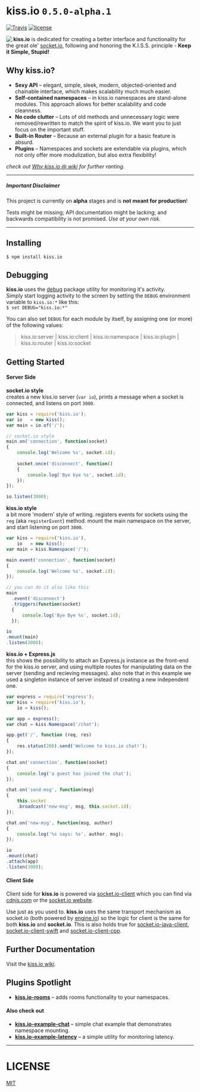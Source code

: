# kiss.io `0.5.0-alpha.1`

[![Travis](https://img.shields.io/travis/kissio/kiss.io.svg)](https://travis-ci.org/kissio/kiss.io) [![license](https://img.shields.io/github/license/kissio/kiss.io.svg)](https://github.com/kissio/kiss.io/blob/master/LICENSE) 

<a href="https://github.com/kissio/kiss.io"><img src="https://avatars1.githubusercontent.com/u/19560359?v=3&s=50" align="left"></a>

**kiss.io** is dedicated for creating a better interface and functionality for the great ole' [socket.io](http://github.com/socketio/socket.io), following and honoring the K.I.S.S. principle - **Keep it Simple, Stupid!**


## Why kiss.io?
* **Sexy API** – elegant, simple, sleek, modern, objected-oriented and chainable interface, which makes scalability much much easier.
* **Self-contained namespaces** – in kiss.io namespaces are stand-alone modules. This approach allows for better scalability and code cleanness.
* **No code clutter** – Lots of old methods and unnecessary logic were removed/rewritten to match the spirit of kiss.io. We want you to just focus on the important stuff.
* **Built-in Router** – Because an external plugin for a basic feature is absurd.
* **Plugins** – Namespaces and sockets are extendable via plugins, which not only offer more modulization, but also extra flexibility!

*check out [Why kiss.io @ wiki](https://github.com/kissio/kiss.io/wiki/Why-kiss.io) for further ranting.*

---

##### Important Disclaimer
This project is currently on **alpha** stages and is **not meant for production**!

Tests might be missing; API documentation might be lacking; and backwards compatibility is not promised. *Use at your own risk.*

----
## Installing
`$ npm install kiss.io`

## Debugging
**kiss.io** uses the [debug](https://github.com/visionmedia/debug) package utility for monitoring it's activity.  
Simply start logging activity to the screen by setting the `DEBUG` environment variable to `kiss.io:*` like this:  
`$ set DEBUG="kiss.io:*"`

You can also set `DEBUG` for each module by itself, by assigning one (or more) of the following values:
> kiss.io:server | kiss.io:client | kiss.io:namespace | kiss.io:plugin | kiss.io:router | kiss.io:socket

## Getting Started
#### Server Side
**socket.io style**  
creates a new kiss.io server (`var io`), prints a message when a socket is connected, and listens on port `3000`.
```javascript
var kiss = require('kiss.io');
var io   = new kiss();
var main = io.of('/');

// socket.io style
main.on('connection', function(socket)
{
    console.log('Welcome %s', socket.id);
    
    socket.once('disconnect', function()
    {
        console.log('Bye bye %s', socket.id);
    });
});

io.listen(3000);
```

**kiss.io style**  
a bit more 'modern' style of writing. registers events for sockets using the `reg` (aka `registerEvent`) method. mount the main namespace on the server, and start listening on port `3000`.
```javascript
var kiss = require('kiss.io'),
    io   = new kiss();
var main = kiss.Namespace('/');

main.event('connection', function(socket)
{
    console.log('Welcome %s', socket.id);
});

// you can do it also like this
main
  .event('disconnect')
  .triggers(function(socket)
  {
      console.log('Bye Bye %s', socket.id);
  });

io
.mount(main)
.listen(3000);
```

**kiss.io + Express.js**   
this shows the possibility to attach an Express.js instance as the front-end for the kiss.io server, and using multiple routes for manipulating data on the server (sending and recieving messages). also note that in this example we used a singleton instance of server instead of creating a new independent one.
```javascript
var express = require('express');
var kiss = require('kiss.io'),
    io = kiss();

var app = express();
var chat = kiss.Namespace('/chat');

app.get('/', function (req, res)
{
    res.status(200).send('Welcome to kiss.io chat!');
});

chat.on('connection', function(socket)
{
    console.log('a guest has joined the chat');
});

chat.on('send-msg', function(msg)
{
    this.socket
    .broadcast('new-msg', msg, this.socket.id);
});

chat.on('new-msg', function(msg, author)
{
    console.log('%s says: %s', author, msg);
});

io
.mount(chat)
.attach(app)
.listen(3000);
```

#### Client Side
Client side for **kiss.io** is powered via [socket.io-client](https://github.com/socketio/socket.io-client) which you can find via [cdnjs.com](https://cdnjs.com/libraries/socket.io) or the [socket.io website](http://socket.io/download).

Use just as you used to. **kiss.io** uses the same transport mechanism as socket.io (both powered by [engine.io](https://github.com/socketio/engine.io)) so the logic for client is the same for both **kiss.io** and **socket.io**. This is also holds true for [socket.io-java-client](https://github.com/Gottox/socket.io-java-client), [socket.io-client-swift](https://github.com/socketio/socket.io-client-swift) and [socket.io-client-cpp](https://github.com/socketio/socket.io-client-cpp).

## Further Documentation
Visit the [kiss.io wiki](https://github.com/kissio/kiss.io/wiki).

## Plugins Spotlight
* **[kiss.io-rooms](http://github.com/kissio/kiss.io-rooms)** – adds rooms functionality to your namespaces.

#### Also check out
* **[kiss.io-example-chat](http://github.com/kissio/kiss.io-example-chat)** – simple chat example that demonstrates namespace mounting.
* **[kiss.io-example-latency](http://github.com/kissio/kiss.io-example-latency)** – a simple utility for monitoring latency.

---

# LICENSE
[MIT](https://github.com/kissio/kiss.io/blob/master/LICENSE)
